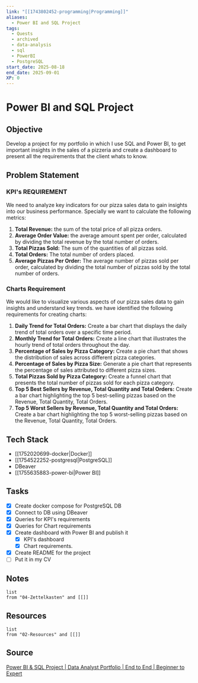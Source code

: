```yaml
---
link: "[[1743802452-programming|Programming]]"
aliases:
  - Power BI and SQL Project
tags:
  - Quests
  - archived
  - data-analysis
  - sql
  - PowerBI
  - PostgreSQL
start_date: 2025-08-18
end_date: 2025-09-01
XP: 0
---
```

# Power BI and SQL Project
## Objective
Develop a project for my portfolio in which I use SQL and Power BI, to get important insights in the sales of a pizzeria and create a dashboard to present all the requirements that the client whats to know.

## Problem Statement
### KPI's REQUIREMENT
We need to analyze key indicators for our pizza sales data to gain insights into our business performance. Specially we want to calculate the following metrics:
1. **Total Revenue:** the sum of the total price of all pizza orders.
2. **Average Order Value:** the average amount spent per order, calculated by dividing the total revenue by the total number of orders.
3. **Total Pizzas Sold:** The sum of the quantities of all pizzas sold.
4. **Total Orders:** The total number of orders placed.
5. **Average Pizzas Per Order:** The average number of pizzas sold per order, calculated by dividing the total number of pizzas sold by the total number of orders.

### Charts Requirement
We would like to visualize various aspects of our pizza sales data to gain insights and understand key trends. we have identified the following requirements for creating charts:
1. **Daily Trend for Total Orders:** Create a bar chart that displays the daily trend of total orders over a specific time period.
2. **Monthly Trend for Total Orders:** Create a line chart that illustrates the hourly trend of total orders throughout the day.
3. **Percentage of Sales by Pizza Category:** Create a pie chart that shows the distribution of sales across different pizza categories.
4. **Percentage of Sales by Pizza Size:** Generate a pie chart that represents the percentage of sales attributed to different pizza sizes.
5. **Total Pizzas Sold by Pizza Category:** Create a funnel chart that presents the total number of pizzas sold for each pizza category.
6. **Top 5 Best Sellers by Revenue, Total Quantity and Total Orders:** Create a bar chart highlighting the top 5 best-selling pizzas based on the Revenue, Total Quantity, Total Orders.
7. **Top 5 Worst Sellers by Revenue, Total Quantity and Total Orders:** Create a bar chart highlighting the top 5 worst-selling pizzas based on the Revenue, Total Quantity, Total Orders.

## Tech Stack
- [[1752020699-docker|Docker]]
- [[1754522252-postgresql|PostgreSQL]]
- DBeaver
- [[1755635883-power-bi|Power BI]]

## Tasks
- [x] Create docker compose for PostgreSQL DB
- [x] Connect to DB using DBeaver
- [x] Queries for KPI's requirements
- [x] Queries for Chart requirements
- [x] Create dashboard with Power BI and publish it
	- [x] KPI's dashboard
	- [x] Chart requirements.
- [x] Create README for the project
- [ ] Put it in my CV

## Notes
```dataview
list
from "04-Zettelkasten" and [[]]
```

## Resources
```dataview
list
from "02-Resources" and [[]]
```

## Source
[Power BI & SQL Project | Data Analyst Portfolio | End to End | Beginner to Expert](https://www.youtube.com/watch?v=V-s8c6jMRN0&t=12s)